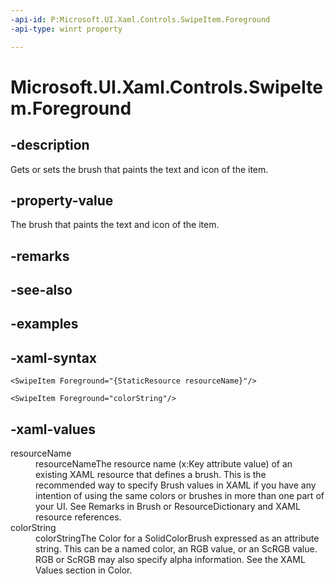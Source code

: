 ```yaml
---
-api-id: P:Microsoft.UI.Xaml.Controls.SwipeItem.Foreground
-api-type: winrt property

---
```

<!-- Property syntax.
public Brush Foreground { get;  set; }
-->

# Microsoft.UI.Xaml.Controls.SwipeItem.Foreground


## -description

Gets or sets the brush that paints the text and icon of the item.


## -property-value

The brush that paints the text and icon of the item.


## -remarks


## -see-also


## -examples


## -xaml-syntax

```xaml
<SwipeItem Foreground="{StaticResource resourceName}"/>
```

```xaml
<SwipeItem Foreground="colorString"/>
```


## -xaml-values

<dl><dt>resourceName</dt><dd>resourceNameThe resource name (x:Key attribute value) of an existing XAML resource that defines a brush. This is the recommended way to specify Brush values in XAML if you have any intention of using the same colors or brushes in more than one part of your UI. See Remarks in Brush or ResourceDictionary and XAML resource references.</dd>
<dt>colorString</dt><dd>colorStringThe Color for a SolidColorBrush expressed as an attribute string. This can be a named color, an RGB value, or an ScRGB value. RGB or ScRGB may also specify alpha information. See the XAML Values section in Color.</dd>
</dl>



